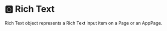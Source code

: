 # &#127358; Rich Text
Rich Text object represents a Rich Text input item on a Page or an AppPage.

<!--@include: ./common/no-methods.md -->

<!--@include: ./common/functions.md -->

<!--@include: ./common/event_objects.md -->


<!--@include: ./common/events.md -->